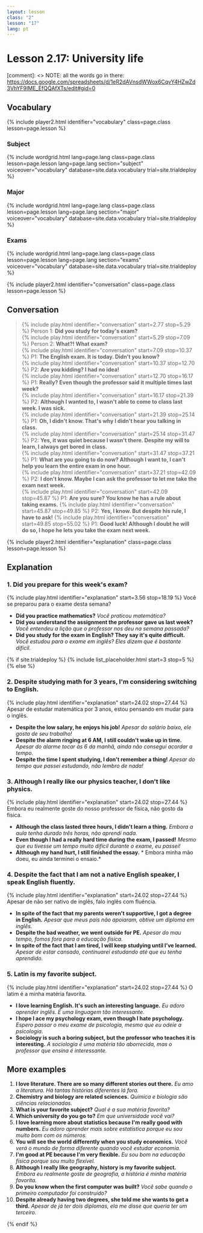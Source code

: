 ```yaml
---
layout: lesson
class: "2"
lesson: "17"
lang: pt
---
```



# Lesson 2.17: University life

[comment]: <> NOTE: all the words go in there: https://docs.google.com/spreadsheets/d/1eR2dAVnsdWWox6CqvY4HZwZd3VhYF9IME_EfQQAfXTs/edit#gid=0


## Vocabulary 
{% include player2.html identifier="vocabulary" class=page.class lesson=page.lesson %} 

### Subject 

{% include wordgrid.html lang=page.lang
		class=page.class 
		lesson=page.lesson 
		lang=page.lang
		section="subject"
		voiceover="vocabulary"
		database=site.data.vocabulary 
		trial=site.trialdeploy %}

### Major 

	
{% include wordgrid.html lang=page.lang
		class=page.class 
		lesson=page.lesson 
		lang=page.lang
		section="major"
		voiceover="vocabulary"
		database=site.data.vocabulary 
		trial=site.trialdeploy %}


### Exams

{% include wordgrid.html lang=page.lang
		class=page.class 
		lesson=page.lesson 
		lang=page.lang
		section="exams"
		voiceover="vocabulary"
		database=site.data.vocabulary 
		trial=site.trialdeploy %}
		

{% include player2.html identifier="conversation" class=page.class lesson=page.lesson %}

## Conversation

> {% include play.html identifier="conversation" start=2.77 stop=5.29 %} Person 1: **Did you study for today's exam?**  
> {% include play.html identifier="conversation" start=5.29 stop=7.09 %} Person 2: **What?! What exam?**     
> {% include play.html identifier="conversation" start=7.09 stop=10.37 %} P1: **The English exam. It is today. Didn't you know?**    
> {% include play.html identifier="conversation" start=10.37 stop=12.70 %} P2: **Are you kidding? I had no idea!**  
> {% include play.html identifier="conversation" start=12.70 stop=16.17 %} P1: **Really? Even though the professor said it multiple times last week?**  
> {% include play.html identifier="conversation" start=16.17 stop=21.39 %} P2: **Although I wanted to, I wasn't able to come to class last week. I was sick.**  
> {% include play.html identifier="conversation" start=21.39 stop=25.14 %} P1: **Oh, I didn't know. That's why I didn't hear you talking in class.**  
> {% include play.html identifier="conversation" start=25.14 stop=31.47 %} P2: **Yes, it was quiet because I wasn't there. Despite my will to learn, I always get bored in class.**  
> {% include play.html identifier="conversation" start=31.47 stop=37.21 %} P1: **What are you going to do now? Although I want to, I can't help you learn the entire exam in one hour.**  
> {% include play.html identifier="conversation" start=37.21 stop=42.09 %} P2: **I don't know. Maybe I can ask the professor to let me take the exam next week.**  
> {% include play.html identifier="conversation" start=42.09 stop=45.87 %} P1: **Are you sure? You know he has a rule about taking exams.** 
> {% include play.html identifier="conversation" start=45.87 stop=49.85 %} P2: **Yes, I know. But despite his rule, I have to ask!**
> {% include play.html identifier="conversation" start=49.85 stop=55.02 %} P1: **Good luck! Although I doubt he will do so, I hope he lets you take the exam next week.**



{% include player2.html identifier="explanation" class=page.class lesson=page.lesson %}
## Explanation

### 1. Did you prepare for this week's exam?

{% include play.html identifier="explanation" start=3.56 stop=18.19 %} 
Você se preparou para o exame desta semana?

- **Did you practice mathematics?** *Você praticou matemática?*
- **Did you understand the assignment the professor gave us last week?** *Você entendeu a lição que o professor nos deu na semana passada?*
- **Did you study for the exam in English? They say it's quite difficult.** *Você estudou para o exame em inglês? Eles dizem que é bastante difícil.*


{% if site.trialdeploy %}
  {% include list_placeholder.html start=3 stop=5 %}
  {% else %}


### 2. Despite studying math for 3 years, I'm considering switching to English.
{% include play.html identifier="explanation" start=24.02 stop=27.44 %} 
Apesar de estudar matemática por 3 anos, estou pensando em mudar para o inglês.

- **Despite the low salary, he enjoys his job!** *Apesar do salário baixo, ele gosta de seu trabalho!*
- **Despite the alarm ringing at 6 AM, I still couldn't wake up in time.** *Apesar do alarme tocar às 6 da manhã, ainda não consegui acordar a tempo.*
- **Despite the time I spent studying, I don't remember a thing!** *Apesar do tempo que passei estudando, não lembro de nada!*

### 3. Although I really like our physics teacher, I don't like physics.
{% include play.html identifier="explanation" start=24.02 stop=27.44 %} 
Embora eu realmente goste do nosso professor de física, não gosto da física.

- **Although the class lasted three hours, I didn't learn a thing.** *Embora a aula tenha durado três horas, não aprendi nada.*
- **Even though I had a really hard time during the exam, I passed!** *Mesmo que eu tivesse um tempo muito difícil durante o exame, eu passei!*
- **Although my hand hurt, I still finished the essay.** *
Embora minha mão doeu, eu ainda terminei o ensaio.*

### 4. Despite the fact that I am not a native English speaker, I speak English fluently.
{% include play.html identifier="explanation" start=24.02 stop=27.44 %} 
Apesar de não ser nativo de inglês, falo inglês com fluência.

- **In spite of the fact that my parents weren't supportive, I got a degree in English.** *Apesar que meus pais não apoiaram, obtive um diploma em inglês.*
- **Despite the bad weather, we went outside for PE.** *Apesar do mau tempo, fomos fora para a educação física.*
- **In spite of the fact that I am tired, I will keep studying until I’ve learned.** *Apesar de estar cansado, continuarei estudando até que eu tenha aprendido.*

### 5. Latin is my favorite subject.
{% include play.html identifier="explanation" start=24.02 stop=27.44 %} 
O latim é a minha matéria favorita.

- **I love learning English. It's such an interesting language.** *Eu adoro aprender inglês. É uma linguagem tão interessante.*
- **I hope I ace my psychology exam, even though I hate psychology.** *Espero passar o meu exame de psicologia, mesmo que eu odeie a psicologia.*
- **Sociology is such a boring subject, but the professor who teaches it is interesting.** *A sociologia é uma matéria tão aborrecida, mas o professor que ensina é interessante.*

## More examples 
1. **I love literature. There are so many different stories out there.** *Eu amo a literatura. Há tantas histórias diferentes lá fora.*  
2. **Chemistry and biology are related sciences.** *Química e biologia são ciências relacionadas.* 
3. **What is your favorite subject?** *Qual é a sua matéria favorita?* 
4. **Which university do you go to?** *Em que universidade você vai?*  
5. **I love learning more about statistics because I'm really good with numbers.** *Eu adoro aprender mais sobre estatística porque eu sou muito bom com os números.* 
6. **You will see the world differently when you study economics.** *Você verá o mundo de forma diferente quando você estudar economia.*  
7. **I'm good at PE because I'm very flexible.** *Eu sou bom na educação física porque sou muito flexível.*  
8. **Although I really like geography, history is my favorite subject.** *Embora eu realmente goste de geografia, a história é minha matéria favorita.* 
9. **Do you know when the first computer was built?** *Você sabe quando o primeiro computador foi construído?* 
10. **Despite already having two degrees, she told me she wants to get a third.** *Apesar de já ter dois diplomas, ela me disse que queria ter um terceiro.*  


  {% endif %}
